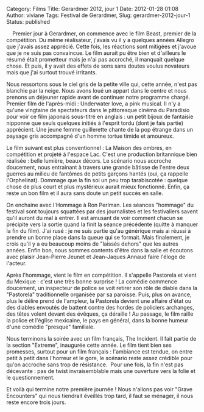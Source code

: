 Category: Films
Title: Gerardmer 2012, jour 1
Date: 2012-01-28 01:08
Author: viviane
Tags: Festival de Gerardmer, 
Slug: gerardmer-2012-jour-1
Status: published

<div lang="x-western">    Premier jour à Gerardmer, on commence avec le film Beast, premier de la compétition. Du même réalisateur, j'avais vu il y a quelques années Allegro que j'avais assez apprécié. Cette fois, les réactions sont mitigées et j'avoue que je ne suis pas convaincue. Le film aurait pu être bien et d'ailleurs le résumé était prometteur mais je n'ai pas accroché, il manquait quelque chose. Et puis, il y avait des effets de sons sans doutes voulus novateurs mais que j'ai surtout trouvé irritants.

Nous ressortons sous le ciel gris de la petite ville qui, cette année, n'est pas blanchie par la neige. Nous avons loué un appart dans le centre et nous prenons un déjeuner rapide avant de continuer notre programme chargé. Premier film de l'après-midi : Underwater love, a pink musical. Il n'y a qu'une vingtaine de spectateurs dans le pittoresque cinéma du Paradisio pour voir ce film japonais sous-titré en anglais : un petit bijoux de fantaisie nipponne que seuls quelques initiés à l'esprit tordu (dont je fais partie) apprécient. Une jeune femme guillerette chante de la pop étrange dans un paysage gris accompagné d'un homme tortue timide et amoureux.

Le film suivant est plus conventionnel : La Maison des ombres, en compétition et projeté à l'espace Lac. C'est une production britannique bien réalisée : belle lumière, beaux décors. Le scénario nous accroche doucement, nous entrainant à travers une grande bâtisse de l'entre deux guerres au milieu de fantômes de petits garçons hantés (oui, ça rappelle l'Orphelinat). Dommage que la fin soi un peu trop tarabiscotée : quelque chose de plus court et plus mystérieux aurait mieux fonctionné. Enfin, ça reste un bon film et il aura sans doute un petit succès en salle.

On enchaine avec l'Hommage à Ron Perlman. Les séances "hommage" du festival sont toujours squattées par des journalistes et les festivaliers savent qu'il auront du mal à entrer. Il est amusant de voir comment chacun se précipite vers la sortie quand la finit la séance précédente (quitte à manquer la fin du film). J'ai rusé : je ne suis partie qu'au générique mais ai réussi à prendre un bonne place dans la queue qui se formait. Mais finalement, je crois qu'il y a eu beaucoup moins de "laissés dehors" que les autres années. Enfin bon, nous sommes contents d'être dans la salle et écoutons avec plaisir Jean-Pierre Jeunet et Jean-Jaques Annaud faire l'éloge de l'acteur.

Après l'hommage, vient le film en compétition. Il s'appelle Pastorela et vient du Mexique : c'est une très bonne surprise ! La comédie commence doucement, un inspecteur de police se voit retirer son rôle de diable dans la "Pastorela" traditionnelle organisée par sa paroisse. Puis, plus on avance, plus le délire prend de l'ampleur, la Pastorela devient une affaire d'état ou des diables envoutés de battent contre des hordes de policiers archanges, des têtes volent devant des évêques, ça déraille ! Au passage, le film raille la police et l'église mexicaine, le pays en général, dans la bonne humeur d'une comédie "presque" familiale.

Nous terminons la soirée avec un film français, The Incident. Il fait partie de la section "Extreme", inaugurée cette année. Le film tient bien ses promesses, surtout pour un film français : l'ambiance est tendue, on entre petit à petit dans l'horreur et le gore, le scénario reste assez crédible pour qu'on accroche sans trop de résistance.  Pour une fois, la fin n'est pas décevante : pas de twist invraisemblable mais une ouverture vers la folie et le questionnement.

Et voilà qui termine notre première journée ! Nous n'allons pas voir "Grave Encounters" qui nous tiendrait éveillés trop tard, il faut se ménager, il nous reste encore trois jours.
</div>